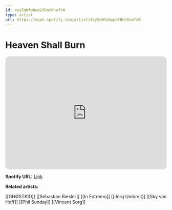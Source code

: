 ```yaml
---
id: 4sy5qWfwUwpGYBnCKnwfcW
type: artist
url: https://open.spotify.com/artist/4sy5qWfwUwpGYBnCKnwfcW
---
```

# Heaven Shall Burn

<iframe style="border-radius:12px" src="https://open.spotify.com/embed/artist/4sy5qWfwUwpGYBnCKnwfcW" width="100%" height="352" frameBorder="0" allowfullscreen="" allow="autoplay; clipboard-write; encrypted-media; fullscreen; picture-in-picture" loading="lazy"></iframe>

**Spotify URL:** [Link](https://open.spotify.com/artist/4sy5qWfwUwpGYBnCKnwfcW)

**Related artists:**

[[GHØSTKID]]
[[Sebastian Biesler]]
[[In Extremo]]
[[Jörg Umbreit]]
[[Sky van Hoff]]
[[Phil Sunday]]
[[Vincent Sorg]]
